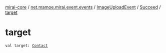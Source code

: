[mirai-core](../../../index.md) / [net.mamoe.mirai.event.events](../../index.md) / [ImageUploadEvent](../index.md) / [Succeed](index.md) / [target](./target.md)

# target

`val target: `[`Contact`](../../../net.mamoe.mirai.contact/-contact/index.md)